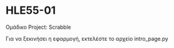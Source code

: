 # HLE55-01
Ομάδικο Project: Scrabble

Για να ξεκινήσει η εφαρμογή, εκτελέστε το αρχείο intro_page.py